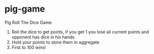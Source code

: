 # pig-game
 Pig Roll The Dice Game

1. Roll the dice to get points, if you get 1 you lose all current points and opponent has dice in his hands
2. Hold your points to store them in aggregate
3. First to 100 wins!

